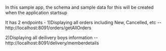 In this sample app, the schema and sample data for this will be created when the application startsup

It has 2  endpoints - 
1)Displaying all orders including New, Cancelled, etc -- http://localhost:8091/orders/getAllOrders


2)Displaying all deilivery boys information -- http://localhost:8091/delivery/memberdetails

